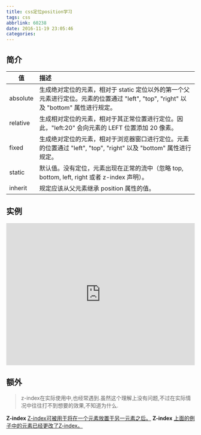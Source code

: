 ```yaml
---
title: css定位position学习
tags: css
abbrlink: 60238
date: 2016-11-19 23:05:46
categories:
---
```


## 简介

| 值       | 描述   |
| --------   | :----- |
| absolute     | 生成绝对定位的元素，相对于 static 定位以外的第一个父元素进行定位。元素的位置通过 "left", "top", "right" 以及 "bottom" 属性进行规定。 |   
| relative       |  生成相对定位的元素，相对于其正常位置进行定位。因此，"left:20" 会向元素的 LEFT 位置添加 20 像素。  |  
| fixed      |    生成绝对定位的元素，相对于浏览器窗口进行定位。元素的位置通过 "left", "top", "right" 以及 "bottom" 属性进行规定。   |  
|static|	默认值。没有定位，元素出现在正常的流中（忽略 top, bottom, left, right 或者 z-index 声明）。|
|inherit|规定应该从父元素继承 position 属性的值。|

## 实例
<iframe width="100%" height="380" src="http://code.hcharts.cn/test123/4FS0lq/share/result,html,css" allowfullscreen="allowfullscreen" frameborder="0"></iframe>

## 额外

>z-index在实际使用中,也经常遇到.虽然这个理解上没有问题,不过在实际情况中往往打不到想要的效果,不知道为什么.

**Z-index**
[Z-index可被用于将在一个元素放置于另一元素之后。](http://www.w3school.com.cn/tiy/t.asp?f=csse_zindex2)
**Z-index**
[上面的例子中的元素已经更改了Z-index。](http://www.w3school.com.cn/tiy/t.asp?f=csse_zindex1)
